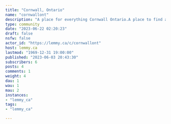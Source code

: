```yaml
---
title: "Cornwall, Ontario" 
name: "cornwallont"
description: "A place for everything Cornwall Ontario.A place to find anything from local news to a new friend.**Local News Sites:**- [Newswatch](https://www.cornwallnewswatch.com/)- [Seaway News](https://www.cornwallseawaynews.com/)- [Standard Freeholder](https://www.standard-freeholder.com/)**Local Radio:**- [Boom 101.9](https://boom1019.com/)- [Fresh 104.5](https://1045freshradio.ca/)**Local Television:**- [YourTV](https://yourtv.tv/cornwall)Nous parlons français ici aussi! "
type: community
date: "2023-06-22 02:20:23"
draft: false
nsfw: false
actor_id: "https://lemmy.ca/c/cornwallont"
host: lemmy.ca
lastmod: "1969-12-31 19:00:00"
published: "2023-06-03 20:43:30"
subscribers: 6
posts: 4
comments: 1
weight: 4
dau: 1
wau: 1
mau: 2
instances:
- "lemmy_ca"
tags: 
- "lemmy_ca"

---
```

